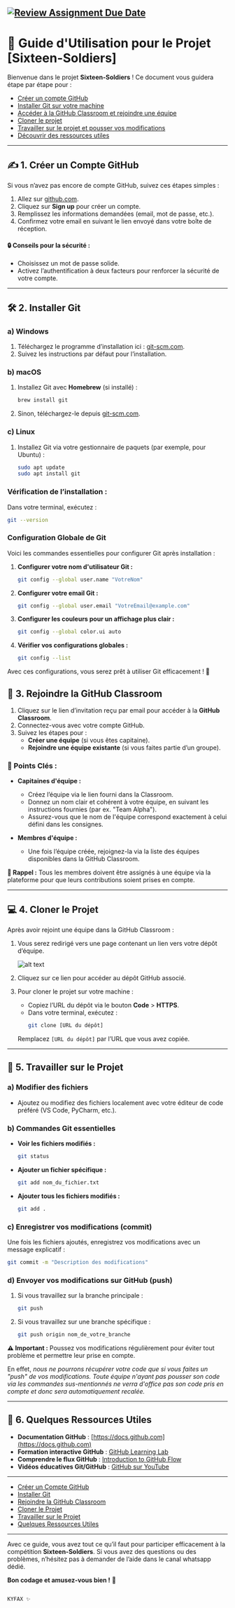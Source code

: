 [![Review Assignment Due Date](https://classroom.github.com/assets/deadline-readme-button-22041afd0340ce965d47ae6ef1cefeee28c7c493a6346c4f15d667ab976d596c.svg)](https://classroom.github.com/a/RoL2wh_n)
---

# 🚀 Guide d'Utilisation pour le Projet [Sixteen-Soldiers]  

Bienvenue dans le projet **Sixteen-Soldiers** ! Ce document vous guidera étape par étape pour :  
- [Créer un compte GitHub](#%EF%B8%8F-1-créer-un-compte-github)  
- [Installer Git sur votre machine](#%EF%B8%8F-2-installer-git)  
- [Accéder à la GitHub Classroom et rejoindre une équipe](#-3-rejoindre-la-github-classroom)  
- [Cloner le projet](#-4-cloner-le-projet)  
- [Travailler sur le projet et pousser vos modifications](#-5-travailler-sur-le-projet)  
- [Découvrir des ressources utiles](#-6-quelques-ressources-utiles)  

---

## ✍️ 1. Créer un Compte GitHub  

Si vous n’avez pas encore de compte GitHub, suivez ces étapes simples :  

1. Allez sur [github.com](https://github.com).  
2. Cliquez sur **Sign up** pour créer un compte.  
3. Remplissez les informations demandées (email, mot de passe, etc.).  
4. Confirmez votre email en suivant le lien envoyé dans votre boîte de réception.  

#### 🔒 Conseils pour la sécurité :  
- Choisissez un mot de passe solide.  
- Activez l’authentification à deux facteurs pour renforcer la sécurité de votre compte.  

---

## 🛠️ 2. Installer Git  

### a) Windows  
1. Téléchargez le programme d’installation ici : [git-scm.com](https://git-scm.com).  
2. Suivez les instructions par défaut pour l’installation.  

### b) macOS  
1. Installez Git avec **Homebrew** (si installé) :  
   ```bash  
   brew install git  
   ```  
2. Sinon, téléchargez-le depuis [git-scm.com](https://git-scm.com).  

### c) Linux  
1. Installez Git via votre gestionnaire de paquets (par exemple, pour Ubuntu) :  
   ```bash  
   sudo apt update  
   sudo apt install git  
   ```  

### Vérification de l’installation :  
Dans votre terminal, exécutez :  
```bash  
git --version  
```  

### Configuration Globale de Git  

Voici les commandes essentielles pour configurer Git après installation :  

1. **Configurer votre nom d'utilisateur Git :**  
   ```bash
   git config --global user.name "VotreNom"
   ```

2. **Configurer votre email Git :**  
   ```bash
   git config --global user.email "VotreEmail@example.com"
   ```

4. **Configurer les couleurs pour un affichage plus clair :**  
   ```bash
   git config --global color.ui auto
   ```

6. **Vérifier vos configurations globales :**  
   ```bash
   git config --list
   ```


Avec ces configurations, vous serez prêt à utiliser Git efficacement ! 🚀


## 👥 3. Rejoindre la GitHub Classroom  

1. Cliquez sur le lien d’invitation reçu par email pour accéder à la **GitHub Classroom**.  
2. Connectez-vous avec votre compte GitHub.  
3. Suivez les étapes pour :  
   - **Créer une équipe** (si vous êtes capitaine).  
   - **Rejoindre une équipe existante** (si vous faites partie d’un groupe).  

### 🎯 Points Clés :  
- **Capitaines d'équipe :**  
  - Créez l’équipe via le lien fourni dans la Classroom.  
  - Donnez un nom clair et cohérent à votre équipe, en suivant les instructions fournies (par ex. "Team Alpha").  
  - Assurez-vous que le nom de l'équipe correspond exactement à celui défini dans les consignes.  

- **Membres d'équipe :**  
  - Une fois l’équipe créée, rejoignez-la via la liste des équipes disponibles dans la GitHub Classroom.  

**📌 Rappel :** Tous les membres doivent être assignés à une équipe via la plateforme pour que leurs contributions soient prises en compte.  

---

## 💻 4. Cloner le Projet  

Après avoir rejoint une équipe dans la GitHub Classroom :  

1. Vous serez redirigé vers une page contenant un lien vers votre dépôt d’équipe. 

    ![alt text](/assets/images/docs/doc_github.png) 

2. Cliquez sur ce lien pour accéder au dépôt GitHub associé.  

3. Pour cloner le projet sur votre machine :  
   - Copiez l’URL du dépôt via le bouton **Code** > **HTTPS**.  
   - Dans votre terminal, exécutez :  
     ```bash  
     git clone [URL du dépôt]  
     ```  

   Remplacez `[URL du dépôt]` par l’URL que vous avez copiée.  

---

## 🔨 5. Travailler sur le Projet  

### a) Modifier des fichiers  
- Ajoutez ou modifiez des fichiers localement avec votre éditeur de code préféré (VS Code, PyCharm, etc.).  

### b) Commandes Git essentielles  
- **Voir les fichiers modifiés :**  
   ```bash  
   git status  
   ```  
- **Ajouter un fichier spécifique :**  
   ```bash  
   git add nom_du_fichier.txt  
   ```  
- **Ajouter tous les fichiers modifiés :**  
   ```bash  
   git add .  
   ```  

### c) Enregistrer vos modifications (commit)  
Une fois les fichiers ajoutés, enregistrez vos modifications avec un message explicatif :  
```bash  
git commit -m "Description des modifications"  
```  

### d) Envoyer vos modifications sur GitHub (push)  
1. Si vous travaillez sur la branche principale :  
   ```bash  
   git push  
   ```  
2. Si vous travaillez sur une branche spécifique :  
   ```bash  
   git push origin nom_de_votre_branche  
   ```  


**⚠️ Important :** Poussez vos modifications régulièrement pour éviter tout problème et permettre leur prise en compte.  

En effet, *nous ne pourrons récupérer votre code que si vous faites un "push" de vos modifications. Toute équipe n'ayant pas pousser son code via les commandes sus-mentionnés ne verra d'office pas son code pris en compte et donc sera automatiquement recalée.*

---

## 🌟 6. Quelques Ressources Utiles  

- **Documentation GitHub** : [https://docs.github.com](https://docs.github.com)  
- **Formation interactive GitHub** : [GitHub Learning Lab](https://lab.github.com/)  
- **Comprendre le flux GitHub** : [Introduction to GitHub Flow](https://guides.github.com/introduction/flow/)  
- **Vidéos éducatives Git/GitHub** : [GitHub sur YouTube](https://www.youtube.com/github)  

---

- [Créer un Compte GitHub](#%EF%B8%8F-1-créer-un-compte-github)  
- [Installer Git](#%EF%B8%8F-2-installer-git)  
- [Rejoindre la GitHub Classroom](#-3-rejoindre-la-github-classroom)  
- [Cloner le Projet](#-4-cloner-le-projet)  
- [Travailler sur le Projet](#-5-travailler-sur-le-projet)  
- [Quelques Ressources Utiles](#-6-quelques-ressources-utiles)  

---

Avec ce guide, vous avez tout ce qu’il faut pour participer efficacement à la compétition **Sixteen-Soldiers**. Si vous avez des questions ou des problèmes, n’hésitez pas à demander de l’aide dans le canal whatsapp dédié.



**Bon codage et amusez-vous bien !** 🎉 


                                                                        KYFAX ✨

